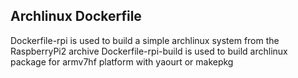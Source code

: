 ## Archlinux Dockerfile

Dockerfile-rpi is used to build a simple archlinux system from the RaspberryPi2 archive
Dockerfile-rpi-build is used to build archlinux package for armv7hf platform with yaourt or makepkg
